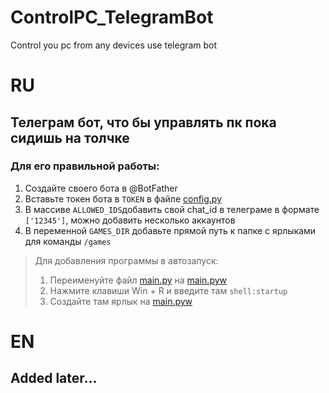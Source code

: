 # ControlPC_TelegramBot
Control you pc from any devices use telegram bot
# RU
## Телеграм бот, что бы управлять пк пока сидишь на толчке
### Для его правильной работы:
1. Создайте своего бота в @BotFather
2. Вставьте токен бота в `TOKEN` в файле [config.py](config.py)
3. В массиве `ALLOWED_IDS`добавить свой chat_id в телеграме в формате `['12345']`, можно добавить несколько аккаунтов
4. В переменной `GAMES_DIR` добавьте прямой путь к папке с ярлыками для команды `/games`
> Для добавления программы в автозапуск:
> 1. Переименуйте файл [main.py](main.py) на [main.pyw](main.py)
> 2. Нажмите клавиши Win + R и введите там `shell:startup`
> 3. Создайте там ярлык на [main.pyw](main.py)
# EN
## Added later...
